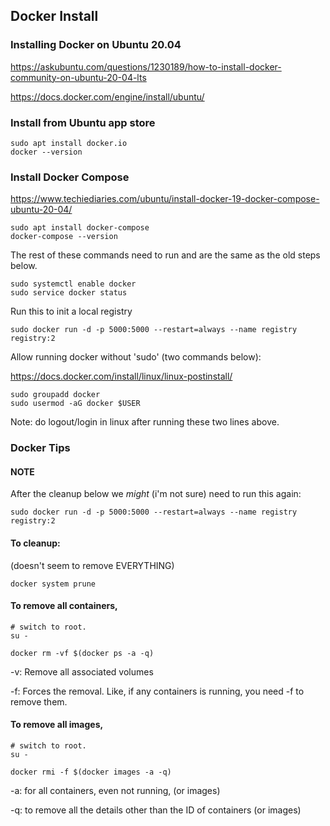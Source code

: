 ## Docker Install

### Installing Docker on Ubuntu 20.04

https://askubuntu.com/questions/1230189/how-to-install-docker-community-on-ubuntu-20-04-lts

https://docs.docker.com/engine/install/ubuntu/

### Install from Ubuntu app store 

    sudo apt install docker.io
    docker --version

### Install Docker Compose

https://www.techiediaries.com/ubuntu/install-docker-19-docker-compose-ubuntu-20-04/

    sudo apt install docker-compose
    docker-compose --version

The rest of these commands need to run and are the same as the old steps below.

    sudo systemctl enable docker
    sudo service docker status

Run this to init a local registry

    sudo docker run -d -p 5000:5000 --restart=always --name registry registry:2

Allow running docker without 'sudo' (two commands below):

https://docs.docker.com/install/linux/linux-postinstall/

    sudo groupadd docker
    sudo usermod -aG docker $USER

Note: do logout/login in linux after running these two lines above.

### Docker Tips

#### NOTE

After the cleanup below we *might* (i'm not sure) need to run this again:

    sudo docker run -d -p 5000:5000 --restart=always --name registry registry:2

#### To cleanup:

(doesn't seem to remove EVERYTHING)

    docker system prune

#### To remove all containers,

    # switch to root.
    su -

    docker rm -vf $(docker ps -a -q)

-v: Remove all associated volumes

-f: Forces the removal. Like, if any containers is running, you need -f to remove them.

#### To remove all images,

    # switch to root.
    su -

    docker rmi -f $(docker images -a -q)

-a: for all containers, even not running, (or images)

-q: to remove all the details other than the ID of containers (or images)

